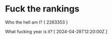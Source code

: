 # Fuck the rankings

Who the hell am I?
{ 2263353 }

What fucking year is it?
[ 2024-04-28T12:20:00Z ]
